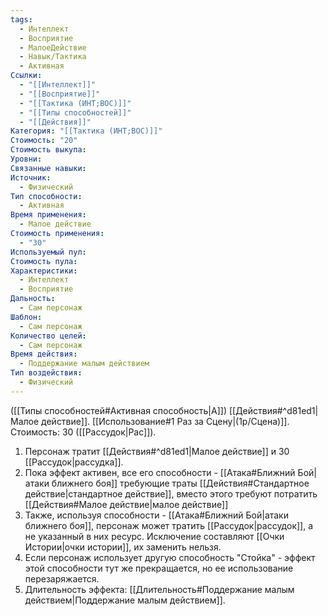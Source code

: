 ```yaml
---
tags:
  - Интеллект
  - Восприятие
  - МалоеДействие
  - Навык/Тактика
  - Активная
Ссылки:
  - "[[Интеллект]]"
  - "[[Восприятие]]"
  - "[[Тактика (ИНТ;ВОС)]]"
  - "[[Типы способностей]]"
  - "[[Действия]]"
Категория: "[[Тактика (ИНТ;ВОС)]]"
Стоимость: "20"
Стоимость выкупа:
Уровни:
Связанные навыки:
Источник:
  - Физический
Тип способности:
  - Активная
Время применения:
  - Малое действие
Стоимость применения:
  - "30"
Используемый пул:
Стоимость пула:
Характеристики:
  - Интеллект
  - Восприятие
Дальность:
  - Сам персонаж
Шаблон:
  - Сам персонаж
Количество целей:
  - Сам персонаж
Время действия:
  - Поддержание малым действием
Тип воздействия:
  - Физический
---
```

([[Типы способностей#Активная способность|А]]) [[Действия#^d81ed1|Малое действие]]. [[Использование#1 Раз за Сцену|(1р/Сцена)]]. Стоимость: 30 ([[Рассудок|Рас]]).

1. Персонаж тратит [[Действия#^d81ed1|Малое действие]] и 30 [[Рассудок|рассудка]].
2. Пока эффект активен, все его способности - [[Атака#Ближний Бой|атаки ближнего боя]] требующие траты [[Действия#Стандартное действие|стандартное действие]], вместо этого требуют потратить [[Действия#Малое действие|малое действие]]
3. Также, используя способности - [[Атака#Ближний Бой|атаки ближнего боя]], персонаж может тратить [[Рассудок|рассудок]], а не указанный в них ресурс. Исключение составляют [[Очки Истории|очки истории]], их заменить нельзя. 
4. Если персонаж использует другую способность "Стойка" - эффект этой способности тут же прекращается, но ее использование перезаряжается. 
5. Длительность эффекта: [[Длительность#Поддержание малым действием|Поддержание малым действием]].
